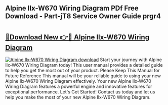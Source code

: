 ## Alpine Ilx-W670 Wiring Diagram PDf Free Download - Part-jT8 Service Owner Guide prgr4

# <h2><a href="http://dfouiwv.blite.top/?on=Alpine+Ilx-W670+Wiring+Diagram">🔗Download New 👉🔴 Alpine Ilx-W670 Wiring Diagram</a></h2>

[![Alpine Ilx-W670 Wiring Diagram download](https://i.imgur.com/lujVjoI.png)](http://dfouiwv.blite.top/?on=Alpine+Ilx-W670+Wiring+Diagram)
Start your journey with Alpine Ilx-W670 Wiring Diagram today! This user manual provides a detailed guide to help you get the most out of your product. Please Keep This Manual for Future Reference This manual will be your reliable guide to using your new Alpine Ilx-W670 Wiring Diagram effectively. Your new Alpine Ilx-W670 Wiring Diagram features a powerful engine and innovative features for exceptional performance. Let's Get Started! Contact us today and let us help you make the most of your new Alpine Ilx-W670 Wiring Diagram.
